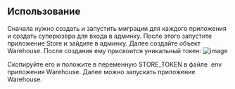 ## Использование
Сначала нужно создать и запустить миграции для каждого приложения и создать суперюзера для входа в админку.
После этого запустите приложение Store и зайдите в админку. Далее создайте объект Warehouse. После создания ему присвоится уникальный токен:
![image](https://user-images.githubusercontent.com/45349419/152838498-3e4b7d50-d34f-45f3-a9f7-e7ffa47e82d8.png)

Скопируйте его и положите в переменную STORE_TOKEN в файле .env приложения Warehouse. Далее можно запускать приложение Warehouse.
